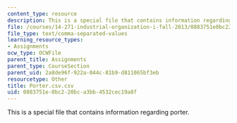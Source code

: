 ```yaml
---
content_type: resource
description: This is a special file that contains information regarding porter.
file: /courses/14-271-industrial-organization-i-fall-2013/0883751e0bc220bca3bb4532cec19a8f_Porter.csv.csv
file_type: text/comma-separated-values
learning_resource_types:
- Assignments
ocw_type: OCWFile
parent_title: Assignments
parent_type: CourseSection
parent_uid: 2a8de96f-922a-044c-81b9-d811065bf3eb
resourcetype: Other
title: Porter.csv.csv
uid: 0883751e-0bc2-20bc-a3bb-4532cec19a8f
---
```

This is a special file that contains information regarding porter.

